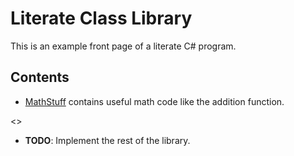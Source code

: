 ﻿# Literate Class Library

This is an example front page of a literate C# program. 

## Contents

* [MathStuff](MathStuff.html) contains useful math code like the addition
  function.

<<Add function>>

* **TODO**: Implement the rest of the library.